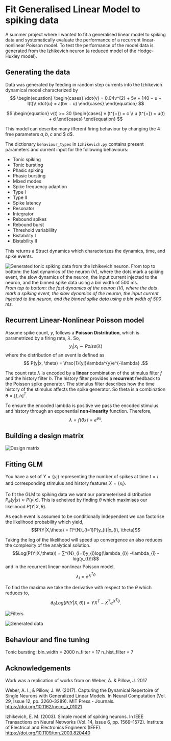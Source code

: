 # Fit Generalised Linear Model to spiking data

A summer project where I wanted to fit a generalised linear model to spiking data and systematically evaluate the performance of a recurrent linear-nonlinear Poisson model. To test the performance of the model data is generated from the Izhikevich neuron (a reduced model of the Hodge-Huxley model).

## Generating the data
Data was generated by feeding in random step currents into the Izhikevich dynamical model characterized by
$$
\begin{equation}
\begin{cases}
    \dot{v} = 0.04v^{2} + 5v + 140 − u + I(t)\\
    \dot{u} = a(bv − u)
\end{cases}
\end{equation}
$$

$$
\begin{equation}
  v(t) >= 30 
    \begin{cases}
      v (t^{+}) = c \\
      u (t^{+}) = u(t) + d
    \end{cases}       
\end{equation}
$$

This model can describe many ifferent firing behaviour by changing the 4 free parameters $a, b, c$ and $ d$.

The dictionary `behaviour_types` in `Izhikevich.py` contains present parameters and current input for the following behaviours:
* Tonic spiking
* Tonic bursting
* Phasic spiking
* Phasic bursting
* Mixed modes
* Spike frequency adaption
* Type I
* Type II
* Spike latency
* Resonator
* Integrator
* Rebound spikes
* Rebound burst
* Threshold variablility
* Bistability I
* Bistability II
  
This returns a Struct dynamics which characterizes the dynamics, time, and spike events.

![Generated tonic spiking data from the Izhikevich neuron. From top to bottom: the fast dynamics of the neuron (V), where the dots mark a spiking event, the slow dynamics of the neuron, the input current injected to the neuron, and the binned spike data using a bin width of 500 ms.](/imgs/tonic_spiking.svg "Generated tonic spiking data from the Izhikevich neuron")
*From top to bottom: the fast dynamics of the neuron (V), where the dots mark a spiking event, the slow dynamics of the neuron, the input current injected to the neuron, and the binned spike data using a bin width of 500 ms.*

## Recurrent Linear-Nonlinear Poisson model

Assume spike count, $y$, follows a **Poisson Distribution**, which is parametrized by a firing rate, $\lambda$. So,
$$y_{t} | x_{t} \sim Poiss(\lambda)$$
where the distribution of an event is defined as
$$ P(y|x, \theta) = \frac{1}{y!}\lambda^{y}e^{-\lambda} .$$

The count rate $\lambda$ is encoded by a **linear** combination of the stimulus filter $f$ and the history filter $h$. The history filter provides a **recurrent** feedback to the Poisson spike generator. The stimulus filter describes how the time history of the stimulus affects the spike generator. So theta is a combination $\theta = [f, h]^T$.

To ensure the encoded lambda is positive we pass the encoded stimulus and history through an exponential **non-linearity** function. Therefore,
$$\lambda = f(\theta x) = e^{\theta x}.$$



## Building a design matrix
![Design matrix](/imgs/design_mat.png "Design matrix of the spiking neuron")




## Fitting GLM



You have a set of $Y=\{y_{i}\}$ representing the number of spikes at time $t=i$ and corresponding stimulus and history features $X=\{x_{i}\}$. 

To fit the GLM to spiking data we want our parameterised distribution $P_{\theta}(y|x)≈P(y|x)$. This is acheived by finding $\theta$ which maximises our likelihood $P(Y |X, \theta)$.

As each event is assumed to be conditionally independent we can factorise the likelihood probability which yield,
$$P(Y|X,\theta) = ∏^{N}_{i=1}P(y_{i}|x_{i}, \theta)$$

Taking the log of the likelihood will speed up convergence an also reduces the complexity of the analytical solution.
$$Log(P(Y|X,\theta)) = ∑^{N}_{i=1}y_{i}log(\lambda_{i}) -\lambda_{i} -log(y_{t}!)$$
and in the recurrent linear-nonlinear Poisson model,
$$\lambda_{i} = e^{x_{i}^{T}\theta}$$

To find the maxima we take the derivative with respect to the $\theta$ which reduces to,
$$\partial_{\theta} Log(P(Y|X,\theta)) = YX^{T} - X^{T}e^{X^{T}\theta}.$$

![Filters](/imgs/filters.svg "Inferred filters of the glm")

![Generated data](/imgs/simulated_plot.svg "Generated data from the inferred filters of the glm")


## Behaviour and fine tuning
Tonic bursting:
bin_width = 2000
n_filter = 17
n_hist_filter = 7

## Acknowledgements
Work was a replication of works from on Weber, A. & Pillow, J. 2017

Weber, A. I., & Pillow, J. W. (2017). Capturing the Dynamical Repertoire of Single Neurons with Generalized Linear Models. In Neural Computation (Vol. 29, Issue 12, pp. 3260–3289). MIT Press - Journals. https://doi.org/10.1162/neco_a_01021

Izhikevich, E. M. (2003). Simple model of spiking neurons. In IEEE Transactions on Neural Networks (Vol. 14, Issue 6, pp. 1569–1572). Institute of Electrical and Electronics Engineers (IEEE). https://doi.org/10.1109/tnn.2003.820440